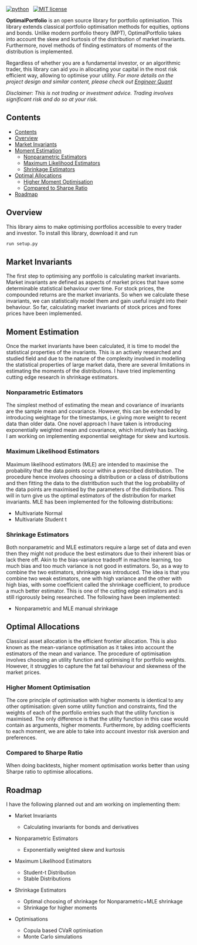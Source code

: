 <p align="left">
    <a href="https://www.python.org/">
        <img src="https://ForTheBadge.com/images/badges/made-with-python.svg"
            alt="python"></a> &nbsp;
    <a href="https://opensource.org/licenses/MIT">
        <img src="https://img.shields.io/badge/License-MIT-brightgreen.svg?style=flat-square"
            alt="MIT license"></a> &nbsp;
</p>

**OptimalPortfolio** is an open source library for portfolio optimisation. This library extends classical portfolio optimisation methods for equities, options and bonds. Unlike modern portfolio theory (MPT), OptimalPortfolio takes into account the skew and kurtosis of the distribution of market invariants. Furthermore, novel methods of finding estimators of moments of the distribution is implemented. 

Regardless of whether you are a fundamental investor, or an algorithmic trader, this library can aid you in allocating your capital in the most risk efficient way, allowing to optimise your utility. *For more details on the project design and similar content, please check out [Engineer Quant](https://medium.com/engineer-quant)*

*Disclaimer: This is not trading or investment advice. Trading involves significant risk and do so at your risk.*


## Contents
- [Contents](#contents)
- [Overview](#overview)
- [Market Invariants](#market-invariants)
- [Moment Estimation](#moment-estimation)
    - [Nonparametric Estimators](#nonparametric-estimators)
    - [Maximum Likelihood Estimators](#maximum-likelihood-estimators)
    - [Shrinkage Estimators](#shrinkage-estimators)
- [Optimal Allocations](#optimal-allocations)
    - [Higher Moment Optimisation](#higher-moment-optimisation)
    - [Compared to Sharpe Ratio](#compared-to-sharpe-ratio)
- [Roadmap](#roadmap)

## Overview
This library aims to make optimising portfolios accessible to every trader and investor. To install this library, download it and run
```python
run setup.py
```


## Market Invariants
The first step to optimising any portfolio is calculating market invariants. Market invariants are defined as aspects of market prices that have some determinable statistical behaviour over time. For stock prices, the compounded returns are the market invariants. So when we calculate these invariants, we can statistically model them and gain useful insight into their behaviour. So far, calculating market invariants of stock prices and forex prices have been implemented. 

## Moment Estimation
Once the market invariants have been calculated, it is time to model the statistical properties of the invariants. This is an actively researched and studied field and due to the nature of the complexity involved in modelling the statistical properties of large market data, there are several limitations in estimating the moments of the distributions. I have tried implementing cutting edge research in shrinkage estimators. 

### Nonparametric Estimators
The simplest method of estimating the mean and covariance of invariants are the sample mean and covariance. However, this can be extended by introducing weightage for the timestamps, i.e giving more weight to recent data than older data. One novel approach I have taken is introducing exponentially weighted mean and covariance, which intutively has backing. I am working on implementing exponential weightage for skew and kurtosis. 

### Maximum Likelihood Estimators
Maximum likelihood estimators (MLE) are intended to maximise the probability that the data points occur within a prescribed distribution. The procedure hence involves choosing a distribution or a class of distributions and then fitting the data to the distritbution such that the log probability of the data points are maximised by the parameters of the distributions. This will in turn give us the optimal estimators of the distribution for market invariants. MLE has been implemented for the following distributions:

- Multivariate Normal
- Multivariate Student t 

### Shrinkage Estimators
Both nonparametric and MLE estimators require a large set of data and even then they might not produce the best estimators due to their inherent bias or lack there off. Akin to the bias-variance tradeoff in machine learning, too much bias and too much variance is not good in estimators. So, as a way to combine the two estimators, shrinkage was introduced. The idea is that you combine two weak estimators, one with high variance and the other with high bias, with some coefficient called the shrinkage coefficient, to produce a much better estimator. This is one of the cutting edge estimators and is still rigorously being researched. The following have been implemented:

- Nonparametric and MLE manual shrinkage

## Optimal Allocations
Classical asset allocation is the efficient frontier allocation. This is also known as the mean-variance optimisation as it takes into account the estimators of the mean and variance. The procedure of optimisation involves choosing an utility function and optimising it for portfolio weights. However, it struggles to capture the fat tail behaviour and skewness of the market prices. 

### Higher Moment Optimisation
The core principle of optimisation with higher moments is identical to any other optimisation: given some utility function and constraints, find the weights of each of the portfolio entries such that the utility function is maximised. The only difference is that the utility function in this case would contain as arguments, higher moments. Furthermore, by adding coefficients to each moment, we are able to take into account investor risk aversion and preferences. 

### Compared to Sharpe Ratio
When doing backtests, higher moment optimisation works better than using Sharpe ratio to optimise allocations. 

## Roadmap
I have the following planned out and am working on implementing them:

- Market Invariants
  - Calculating invariants for bonds and derivatives

- Nonparametric Estimators
  - Exponentially weighted skew and kurtosis
- Maximum Likelihood Estimators
  - Student-t Distribution
  - Stable Distributions
- Shrinkage Estimators
  - Optimal choosing of shrinkage for Nonparametric+MLE shrinkage
  - Shrinkage for higher moments

- Optimisations
  - Copula based CVaR optimisation
  - Monte Carlo simulations
 
  
